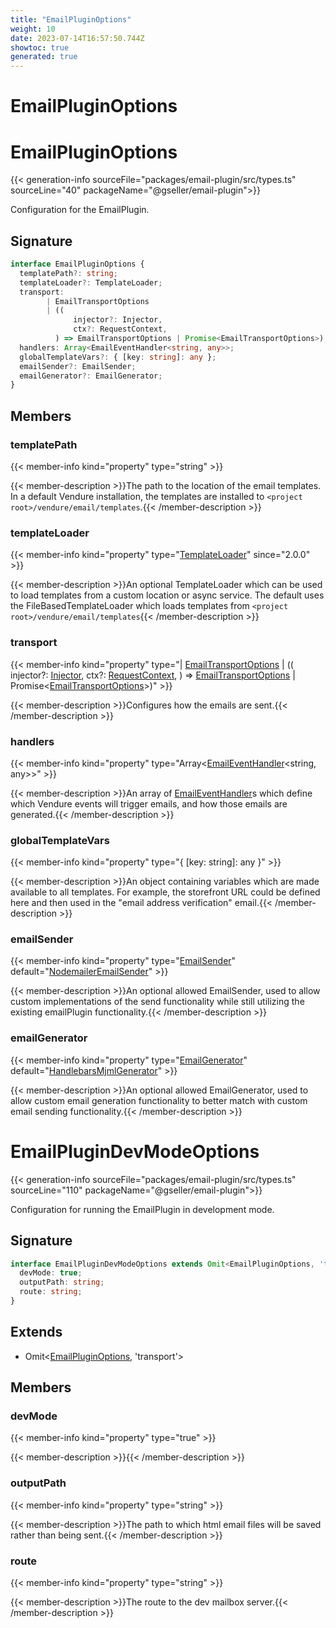 ```yaml
---
title: "EmailPluginOptions"
weight: 10
date: 2023-07-14T16:57:50.744Z
showtoc: true
generated: true
---
```

<!-- This file was generated from the Vendure source. Do not modify. Instead, re-run the "docs:build" script -->

# EmailPluginOptions
<div class="symbol">


# EmailPluginOptions

{{< generation-info sourceFile="packages/email-plugin/src/types.ts" sourceLine="40" packageName="@gseller/email-plugin">}}

Configuration for the EmailPlugin.

## Signature

```TypeScript
interface EmailPluginOptions {
  templatePath?: string;
  templateLoader?: TemplateLoader;
  transport:
        | EmailTransportOptions
        | ((
              injector?: Injector,
              ctx?: RequestContext,
          ) => EmailTransportOptions | Promise<EmailTransportOptions>);
  handlers: Array<EmailEventHandler<string, any>>;
  globalTemplateVars?: { [key: string]: any };
  emailSender?: EmailSender;
  emailGenerator?: EmailGenerator;
}
```
## Members

### templatePath

{{< member-info kind="property" type="string"  >}}

{{< member-description >}}The path to the location of the email templates. In a default Vendure installation,
the templates are installed to `<project root>/vendure/email/templates`.{{< /member-description >}}

### templateLoader

{{< member-info kind="property" type="<a href='/typescript-api/core-plugins/email-plugin/custom-template-loader#templateloader'>TemplateLoader</a>"  since="2.0.0" >}}

{{< member-description >}}An optional TemplateLoader which can be used to load templates from a custom location or async service.
The default uses the FileBasedTemplateLoader which loads templates from `<project root>/vendure/email/templates`{{< /member-description >}}

### transport

{{< member-info kind="property" type="| <a href='/typescript-api/core-plugins/email-plugin/transport-options#emailtransportoptions'>EmailTransportOptions</a>         | ((               injector?: <a href='/typescript-api/common/injector#injector'>Injector</a>,               ctx?: <a href='/typescript-api/request/request-context#requestcontext'>RequestContext</a>,           ) =&#62; <a href='/typescript-api/core-plugins/email-plugin/transport-options#emailtransportoptions'>EmailTransportOptions</a> | Promise&#60;<a href='/typescript-api/core-plugins/email-plugin/transport-options#emailtransportoptions'>EmailTransportOptions</a>&#62;)"  >}}

{{< member-description >}}Configures how the emails are sent.{{< /member-description >}}

### handlers

{{< member-info kind="property" type="Array&#60;<a href='/typescript-api/core-plugins/email-plugin/email-event-handler#emaileventhandler'>EmailEventHandler</a>&#60;string, any&#62;&#62;"  >}}

{{< member-description >}}An array of <a href='/typescript-api/core-plugins/email-plugin/email-event-handler#emaileventhandler'>EmailEventHandler</a>s which define which Vendure events will trigger
emails, and how those emails are generated.{{< /member-description >}}

### globalTemplateVars

{{< member-info kind="property" type="{ [key: string]: any }"  >}}

{{< member-description >}}An object containing variables which are made available to all templates. For example,
the storefront URL could be defined here and then used in the "email address verification"
email.{{< /member-description >}}

### emailSender

{{< member-info kind="property" type="<a href='/typescript-api/core-plugins/email-plugin/email-sender#emailsender'>EmailSender</a>" default="<a href='/typescript-api/core-plugins/email-plugin/email-sender#nodemaileremailsender'>NodemailerEmailSender</a>"  >}}

{{< member-description >}}An optional allowed EmailSender, used to allow custom implementations of the send functionality
while still utilizing the existing emailPlugin functionality.{{< /member-description >}}

### emailGenerator

{{< member-info kind="property" type="<a href='/typescript-api/core-plugins/email-plugin/email-generator#emailgenerator'>EmailGenerator</a>" default="<a href='/typescript-api/core-plugins/email-plugin/email-generator#handlebarsmjmlgenerator'>HandlebarsMjmlGenerator</a>"  >}}

{{< member-description >}}An optional allowed EmailGenerator, used to allow custom email generation functionality to
better match with custom email sending functionality.{{< /member-description >}}


</div>
<div class="symbol">


# EmailPluginDevModeOptions

{{< generation-info sourceFile="packages/email-plugin/src/types.ts" sourceLine="110" packageName="@gseller/email-plugin">}}

Configuration for running the EmailPlugin in development mode.

## Signature

```TypeScript
interface EmailPluginDevModeOptions extends Omit<EmailPluginOptions, 'transport'> {
  devMode: true;
  outputPath: string;
  route: string;
}
```
## Extends

 * Omit&#60;<a href='/typescript-api/core-plugins/email-plugin/email-plugin-options#emailpluginoptions'>EmailPluginOptions</a>, 'transport'&#62;


## Members

### devMode

{{< member-info kind="property" type="true"  >}}

{{< member-description >}}{{< /member-description >}}

### outputPath

{{< member-info kind="property" type="string"  >}}

{{< member-description >}}The path to which html email files will be saved rather than being sent.{{< /member-description >}}

### route

{{< member-info kind="property" type="string"  >}}

{{< member-description >}}The route to the dev mailbox server.{{< /member-description >}}


</div>
